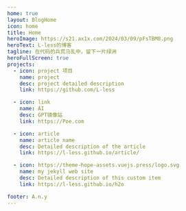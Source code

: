 ```yaml
---
home: true
layout: BlogHome
icon: home
title: Home
heroImage: https://s21.ax1x.com/2024/03/09/pFsTBM8.png
heroText: L-less的博客
tagline: 在代码的兵荒马乱中，留下一片绿洲
heroFullScreen: true
projects:
  - icon: project 项目
    name: project
    desc: project detailed description
    link: https://github.com/L-less

  - icon: link
    name: AI
    desc: GPT镜像站
    link: https://Poe.com

  - icon: article
    name: article name
    desc: Detailed description of the article
    link: https://l-less.github.io/article/

  - icon: https://theme-hope-assets.vuejs.press/logo.svg
    name: my jekyll web site
    desc: Detailed description of this custom item
    link: https://l-less.github.io/h2o

footer: A.n.y
---
```


